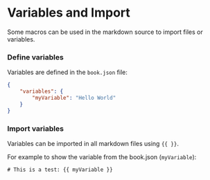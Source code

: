 # Variables and Import

Some macros can be used in the markdown source to import files or variables.

### Define variables

Variables are defined in the `book.json` file:

```json
{
    "variables": {
        "myVariable": "Hello World"   
    }
}
```

### Import variables

Variables can be imported in all markdown files using `{{ }}`.

For example to show the variable from the book.json (`myVariable`):

```
# This is a test: {{ myVariable }}

```